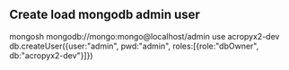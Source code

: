 ## Create load mongodb admin user
 mongosh mongodb://mongo:mongo@localhost/admin
 use acropyx2-dev
 db.createUser({user:"admin", pwd:"admin", roles:[{role:"dbOwner", db:"acropyx2-dev"}]})

